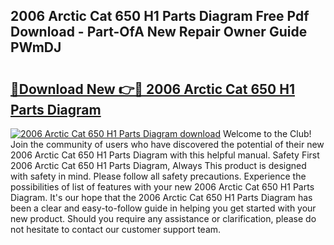 ## 2006 Arctic Cat 650 H1 Parts Diagram Free Pdf Download - Part-OfA New Repair Owner Guide PWmDJ

# <h2><a href="http://dfr6lez.blite.top/?on=2006+Arctic+Cat+650+H1+Parts+Diagram">🔗Download New 👉🔴 2006 Arctic Cat 650 H1 Parts Diagram</a></h2>

[![2006 Arctic Cat 650 H1 Parts Diagram download](https://i.imgur.com/lujVjoI.png)](http://dfr6lez.blite.top/?on=2006+Arctic+Cat+650+H1+Parts+Diagram)
Welcome to the Club! Join the community of users who have discovered the potential of their new 2006 Arctic Cat 650 H1 Parts Diagram with this helpful manual. Safety First 2006 Arctic Cat 650 H1 Parts Diagram, Always This product is designed with safety in mind. Please follow all safety precautions. Experience the possibilities of list of features with your new 2006 Arctic Cat 650 H1 Parts Diagram. It's our hope that the 2006 Arctic Cat 650 H1 Parts Diagram has been a clear and easy-to-follow guide in helping you get started with your new product. Should you require any assistance or clarification, please do not hesitate to contact our customer support team.
